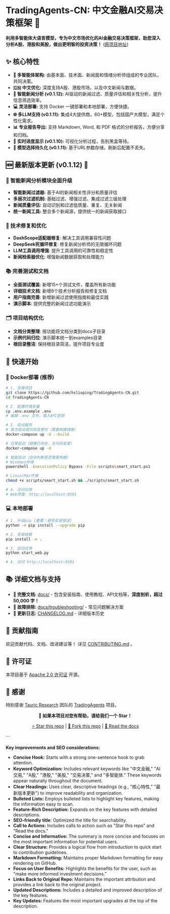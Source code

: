 # TradingAgents-CN: 中文金融AI交易决策框架 🚀

**利用多智能体大语言模型，专为中文市场优化的AI金融交易决策框架，助您深入分析A股、港股和美股，做出更明智的投资决策！** ([原项目地址](https://github.com/hsliuping/TradingAgents-CN))

## ✨ 核心特性

*   **🤖 多智能体架构:** 由基本面、技术面、新闻面和情绪分析师组成的专业团队，共同决策。
*   **🇨🇳 中文优化:** 深度支持A股、港股市场，以及中文新闻与数据。
*   **🧠 智能新闻分析 (v0.1.12):** AI驱动的新闻过滤、质量评估和相关性分析，提升信息筛选效率。
*   **💻 灵活部署:** 支持 Docker 一键部署和本地部署，方便快捷。
*   **🌐 多LLM支持 (v0.1.11):** 集成4大提供商，60+模型，包括国产大模型，满足个性化需求。
*   **📊 专业报告导出:** 支持 Markdown, Word, 和 PDF 格式的分析报告，方便分享和归档。
*   **🚀 实时进度显示 (v0.1.10):** 可视化分析过程，告别黑盒等待。
*   **💾 模型选择持久化 (v0.1.11):** 基于URL参数存储，刷新后配置不丢失。

## 🆕 最新版本更新 (v0.1.12) 🚀

### 🧠 智能新闻分析模块全面升级

*   **智能新闻过滤器:** 基于AI的新闻相关性评分和质量评估
*   **多层次过滤机制:** 基础过滤、增强过滤、集成过滤三级处理
*   **新闻质量评估:** 自动识别和过滤低质量、重复、无关新闻
*   **统一新闻工具:** 整合多个新闻源，提供统一的新闻获取接口

### 🔧 技术修复和优化

*   **DashScope适配器修复**: 解决工具调用兼容性问题
*   **DeepSeek死循环修复**: 修复新闻分析师的无限循环问题
*   **LLM工具调用增强**: 提升工具调用的可靠性和稳定性
*   **新闻检索器优化**: 增强新闻数据获取和处理能力

### 📚 完善测试和文档

*   **全面测试覆盖**: 新增15+个测试文件，覆盖所有新功能
*   **详细技术文档**: 新增8个技术分析报告和修复文档
*   **用户指南完善**: 新增新闻过滤使用指南和最佳实践
*   **演示脚本**: 提供完整的新闻过滤功能演示

### 🗂️ 项目结构优化

*   **文档分类整理**: 按功能将文档分类到docs子目录
*   **示例代码归位**: 演示脚本统一到examples目录
*   **根目录整洁**: 保持根目录简洁，提升项目专业度

## 🚀 快速开始

### 🐳 Docker部署 (推荐)

```bash
# 1. 克隆项目
git clone https://github.com/hsliuping/TradingAgents-CN.git
cd TradingAgents-CN

# 2. 配置环境变量
cp .env.example .env
# 编辑 .env 文件，填入API密钥

# 3. 启动服务
# 首次启动或代码变更时（需要构建镜像）
docker-compose up -d --build

# 日常启动（镜像已存在，无代码变更）
docker-compose up -d

# 智能启动（自动判断是否需要构建）
# Windows环境
powershell -ExecutionPolicy Bypass -File scripts\smart_start.ps1

# Linux/Mac环境
chmod +x scripts/smart_start.sh && ./scripts/smart_start.sh

# 4. 访问应用
# Web界面: http://localhost:8501
```

### 💻 本地部署

```bash
# 1. 升级pip (重要！避免安装错误)
python -m pip install --upgrade pip

# 2. 安装依赖
pip install -e .

# 3. 启动应用
python start_web.py

# 4. 访问 http://localhost:8501
```

## 📚 详细文档与支持

*   **📖 完整文档:** [docs/](./docs/) - 包含安装指南、使用教程、API文档等，**深度剖析，超过 50,000 字！**
*   **🚨 故障排除:** [docs/troubleshooting/](./docs/troubleshooting/) - 常见问题解决方案
*   **🔄 更新日志:** [CHANGELOG.md](./docs/releases/CHANGELOG.md) - 详细版本历史

## 🤝 贡献指南

欢迎贡献代码、文档、改进建议等！  详见 [CONTRIBUTING.md](CONTRIBUTORS.md) 。

## 📄 许可证

本项目基于 [Apache 2.0 许可证](LICENSE) 开源。

## 🙏 感谢

特别感谢 [Tauric Research](https://github.com/TauricResearch) 团队的 [TradingAgents](https://github.com/TauricResearch/TradingAgents) 项目。

<div align="center">

**🌟 如果本项目对您有帮助，请给我们一个 Star！**

[⭐ Star this repo](https://github.com/hsliuping/TradingAgents-CN) | [🍴 Fork this repo](https://github.com/hsliuping/TradingAgents-CN/fork) | [📖 Read the docs](./docs/)

</div>
```

**Key improvements and SEO considerations:**

*   **Concise Hook:** Starts with a strong one-sentence hook to grab attention.
*   **Keyword Optimization:** Includes relevant keywords like "中文金融," "AI交易," "A股," "港股," "美股," "交易决策," and "多智能体." These keywords appear naturally throughout the document.
*   **Clear Headings:**  Uses clear, descriptive headings (e.g., "核心特性," "最新版本更新") to improve readability and organization.
*   **Bulleted Lists:**  Employs bulleted lists to highlight key features, making the information easy to scan.
*   **Feature-Rich Description:** Expands on the key features with detailed descriptions.
*   **SEO-friendly title**: Optimized the title for searchability.
*   **Call to Actions:** Includes calls to action such as "Star this repo" and "Read the docs."
*   **Concise and Informative:**  The summary is more concise and focuses on the most important information for potential users.
*   **Clear Structure:** Provides a logical flow from introduction to quick start to contribution guidelines.
*   **Markdown Formatting:** Maintains proper Markdown formatting for easy rendering on GitHub.
*   **Focus on User Benefits:** Highlights the benefits for the user, such as "make more informed investment decisions."
*   **Links Back to Original Repo:**  Maintains the important attribution and provides a link back to the original project.
*   **Updated Descriptions:** Includes a detailed and improved description of the key features.
*   **Key Updates:** Features the most important upgrades at the top of the description.